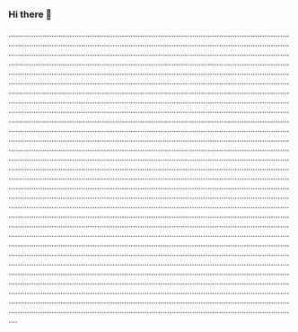 ### Hi there 👋

............................................................................................................................................................................................................................................................................................................................................................................................................................................................................................................................................................................................................................................................................................................................................................................................................................................................................................................................................................................................................................................................................................................................................................................................................................................................................................................................................................................................................................................................................................................................................................................................................................................................................................................................................................................................................................................................................................................................................................................................................................................................................................................................................................................................................................................................................................................................................................................................................................................................................................................................................................................................................................................................................................................................................................................................................................................................................................................................................................................................................................................................................................................................................................................................................................................................................................................................................................................................................................................................................................................................................................................................................................................................................................................................................................................................................................................................................